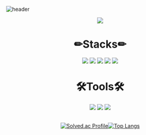 <!--
**Gukss/Gukss** is a ✨ _special_ ✨ repository because its `README.md` (this file) appears on your GitHub profile.

Here are some ideas to get you started:

- 🔭 I’m currently working on ...
- 🌱 I’m currently learning ...
- 👯 I’m looking to collaborate on ...
- 🤔 I’m looking for help with ...
- 💬 Ask me about ...
- 📫 How to reach me: ...
- 😄 Pronouns: ...
- ⚡ Fun fact: ...
-->
![header](https://capsule-render.vercel.app/api?type=waving&color=ECEBF3&height=300&width=2000&section=header&text=I'm%20Gukss&fontSize=90&animation=fadeIn&fontAlignY=38&desc=Hello&descAlignY=51&descAlign=62)

<div align="center">
    <a href="https://bit.ly/GukssPort"><img src="https://img.shields.io/badge/-Portfolio-000000?style=for-the-badge&logo=Notion&logoColor=white"/></a>
  <h1>✏Stacks✏</h1>  
  <img src="https://img.shields.io/badge/Java-007396?style=for-the-badge&logo=JAVA&logoColor=000"/>
  <img src="https://img.shields.io/badge/Spring-6DB33F?style=for-the-badge&logo=Spring&logoColor=000"/>
  <img src="https://img.shields.io/badge/SpringBoot-6DB33F?style=for-the-badge&logo=SpringBoot&logoColor=000"/>
  <img src="https://img.shields.io/badge/JavaScript-F7DF1E?style=for-the-badge&logo=javascript&logoColor=000"/>
  <img src="https://img.shields.io/badge/React-61DAFB?style=for-the-badge&logo=react&logoColor=000"/>
  <br>
<!--
  <img src="https://img.shields.io/badge/python-3776AB?style=for-the-badge&logo=python&logoColor=FFF"/>
  <img src="https://img.shields.io/badge/c-A8B9CC?style=for-the-badge&logo=c&logoColor=000"/>
-->
  <h1>🛠Tools🛠</h1>
  <img src="https://img.shields.io/badge/Github-181717?style=for-the-badge&logo=Github&logoColor=fff"/>
  <img src="https://img.shields.io/badge/Figma-F24E1E?style=for-the-badge&logo=Figma&logoColor=000"/>   
  <img src="https://img.shields.io/badge/Notion-000000?style=for-the-badge&logo=Notion&logoColor=fff"/>   
  <br><br>
  
  [![Solved.ac Profile](http://mazassumnida.wtf/api/v2/generate_badge?boj=dongkuk97)](https://solved.ac/dongkuk97/)[![Top Langs](https://github-readme-stats.vercel.app/api/top-langs/?username=Gukss&layout=compact)](https://github.com/Gukss/github-readme-stats)
  <!--[![Gukss's github stats](https://github-readme-stats.vercel.app/api?username=Gukss)](https://github.com/anuraghazra/github-readme-stats)-->
</div>
